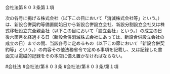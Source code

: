 会社法第８０３条第１項

次の各号に掲げる株式会社（以下この目において「消滅株式会社等」という。）は、新設合併契約等備置開始日から新設合併設立会社、新設分割設立会社又は株式移転設立完全親会社（以下この目において「設立会社」という。）の成立の日後六箇月を経過する日（新設合併消滅株式会社にあっては、新設合併設立会社の成立の日）までの間、当該各号に定めるもの（以下この節において「新設合併契約等」という。）の内容その他法務省令で定める事項を記載し、又は記録した書面又は電磁的記録をその本店に備え置かなければならない。

#会社法
#会社法/第８０３条
#会社法/第８０３条/第１項
